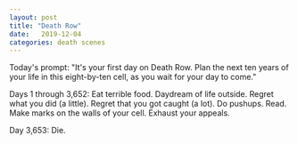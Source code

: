 ```yaml
---
layout: post
title: "Death Row"
date:   2019-12-04
categories: death scenes
---
```

Today's prompt: "It's your first day on Death Row. Plan the next ten years of your life in this eight-by-ten cell, as you wait for your day to come."

Days 1 through 3,652: Eat terrible food. Daydream of life outside. Regret what you did (a little). Regret that you got caught (a lot). Do pushups. Read. Make marks on the walls of your cell. Exhaust your appeals.

Day 3,653: Die.
